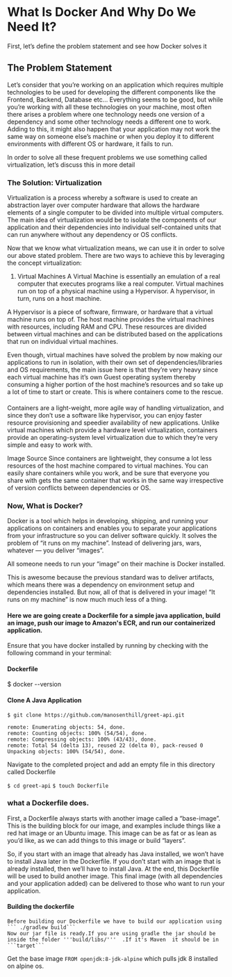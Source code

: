 # What Is Docker And Why Do We Need It?
First, let’s define the problem statement and see how Docker solves it
## The Problem Statement
Let’s consider that you’re working on an application which requires multiple technologies to be used for developing the different components like the Frontend, Backend, Database etc… Everything seems to be good, but while you’re working with all these technologies on your machine, most often there arises a problem where one technology needs one version of a dependency and some other technology needs a different one to work. Adding to this, it might also happen that your application may not work the same way on someone else’s machine or when you deploy it to different environments with different OS or hardware, it fails to run.

In order to solve all these frequent problems we use something called virtualization, let’s discuss this in more detail

### The Solution: Virtualization
Virtualization is a process whereby a software is used to create an abstraction layer over computer hardware that allows the hardware elements of a single computer to be divided into multiple virtual computers. The main idea of virtualization would be to isolate the components of our application and their dependencies into individual self-contained units that can run anywhere without any dependency or OS conflicts.

Now that we know what virtualization means, we can use it in order to solve our above stated problem. There are two ways to achieve this by leveraging the concept virtualization:

1. Virtual Machines
A Virtual Machine is essentially an emulation of a real computer that executes programs like a real computer. Virtual machines run on top of a physical machine using a Hypervisor. A hypervisor, in turn, runs on a host machine.

A Hypervisor is a piece of software, firmware, or hardware that a virtual machine runs on top of. The host machine provides the virtual machines with resources, including RAM and CPU. These resources are divided between virtual machines and can be distributed based on the applications that run on individual virtual machines.


Even though, virtual machines have solved the problem by now making our applications to run in isolation, with their own set of dependencies/libraries and OS requirements, the main issue here is that they’re very heavy since each virtual machine has it’s own Guest operating system thereby consuming a higher portion of the host machine’s resources and so take up a lot of time to start or create. This is where containers come to the rescue.
####
Containers are a light-weight, more agile way of handling virtualization, and since they don’t use a software like hypervisor, you can enjoy faster resource provisioning and speedier availability of new applications. Unlike virtual machines which provide a hardware level virtualization, containers provide an operating-system level virtualization due to which they’re very simple and easy to work with.


Image Source
Since containers are lightweight, they consume a lot less resources of the host machine compared to virtual machines. You can easily share containers while you work, and be sure that everyone you share with gets the same container that works in the same way irrespective of version conflicts between dependencies or OS.

### Now, What is Docker?
Docker is a tool which helps in developing, shipping, and running your applications on containers and enables you to separate your applications from your infrastructure so you can deliver software quickly.
It solves the problem of “it runs on my machine”. Instead of delivering jars, wars, whatever — you deliver “images”.

All someone needs to run your “image” on their machine is Docker installed.

This is awesome because the previous standard was to deliver artifacts, which means there was a dependency on environment setup and dependencies installed. But now, all of that is delivered in your image! “It runs on my machine” is now much much less of a thing.

#### Here we are going create a Dockerfile for a simple java application, build an image, push our image to Amazon's ECR, and run our containerized application.
Ensure that you have docker installed by running by checking with the following command in your terminal:

#### Dockerfile
$ docker --version
#### Clone A Java Application
```$ git clone https://github.com/manosenthill/greet-api.git```

```Cloning into 'greet-api'...
remote: Enumerating objects: 54, done.
remote: Counting objects: 100% (54/54), done.
remote: Compressing objects: 100% (43/43), done.
remote: Total 54 (delta 13), reused 22 (delta 0), pack-reused 0
Unpacking objects: 100% (54/54), done.
```
Navigate to the completed project and add an empty file in this directory called Dockerfile 

```$ cd greet-api```
```$ touch Dockerfile```

### what a Dockerfile does.
First, a Dockerfile always starts with another image called a “base-image”. This is the building block for our image, and examples include things like a red hat image or an Ubuntu image. This image can be as fat or as lean as you’d like, as we can add things to this image or build “layers”.

So, if you start with an image that already has Java installed, we won’t have to install Java later in the Dockerfile. If you don’t start with an image that is already installed, then we’ll have to install Java. At the end, this Dockerfile will be used to build another image. This final image (with all dependencies and your application added) can be delivered to those who want to run your application.

#### Building the dockerfile
    Before building our Dockerfile we have to build our application using
    ``` ./gradlew build```
    Now our jar file is ready.If you are using gradle the jar should be inside the folder '''build/libs/'''  .If it's Maven  it should be in ```target```
Get the base image
```FROM openjdk:8-jdk-alpine```
 which pulls jdk 8 installed on alpine os.
####
